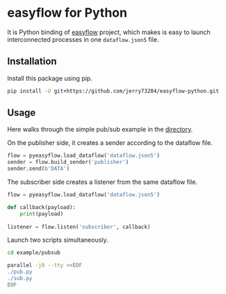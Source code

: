 # easyflow for Python

It is Python binding of
[easyflow](https://github.com/jerry73204/easyflow) project, which
makes is easy to launch interconnected processes in one
`dataflow.json5` file.

## Installation

Install this package using pip.

```bash
pip install -U git+https://github.com/jerry73204/easyflow-python.git
```

## Usage

Here walks through the simple pub/sub example in the
[directory](example/pubsub).

On the publisher side, it creates a sender according to the dataflow file.

```python
flow = pyeasyflow.load_dataflow('dataflow.json5')
sender = flow.build_sender('publisher')
sender.send(b'DATA')
```

The subscriber side creates a listener from the same dataflow file.

```python
flow = pyeasyflow.load_dataflow('dataflow.json5')

def callback(payload):
    print(payload)
        
listener = flow.listen('subscriber', callback)
```

Launch two scripts simultaneously.

```bash
cd example/pubsub

parallel -j0 --tty <<EOF
./pub.py
./sub.py
EOF
```
